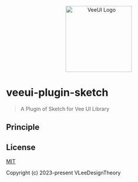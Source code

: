 <p align="center">
  <a href="https://github.com/vleedesigntheory/veeui-plugin-sketch" title="VeeUI Sketch 插件"><img alt="VeeUI Logo" src="https://vleedesigntheory.github.io/design/vi/veevi20200808/veedesign.png" width="180"></a>
</p>

# veeui-plugin-sketch

> A Plugin of Sketch for Vee UI Library

## Principle

## License

[MIT](http://opensource.org/licenses/MIT)

Copyright (c) 2023-present VLeeDesignTheory
